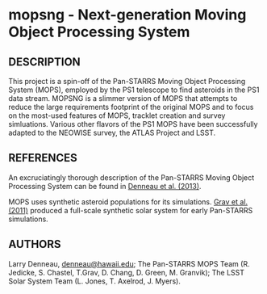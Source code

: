 # mopsng - Next-generation Moving Object Processing System

## DESCRIPTION

This project is a spin-off of the Pan-STARRS Moving Object Processing System (MOPS),
employed by the PS1 telescope to find asteroids in the PS1 data stream.  MOPSNG is
a slimmer version of MOPS that attempts to reduce the large requirements footprint
of the original MOPS and to focus on the most-used features of MOPS, tracklet creation
and survey simluations. Various other flavors of the PS1 MOPS have been successfully adapted to
the NEOWISE survey, the ATLAS Project and LSST.

## REFERENCES

An excruciatingly thorough description of the Pan-STARRS Moving Object Processing System can be found in [Denneau et al. (2013)](https://arxiv.org/abs/1302.7281).

MOPS uses synthetic asteroid populations for its simulations.  [Grav et al. (2011)](http://adsabs.harvard.edu/abs/2011PASP..123..423G) produced a full-scale synthetic solar system for early Pan-STARRS simulations.

## AUTHORS

Larry Denneau, denneau@hawaii.edu; The Pan-STARRS MOPS Team (R. Jedicke, S. Chastel, T.Grav, D. Chang, D. Green, M. Granvik); The LSST Solar System Team (L. Jones, T. Axelrod, J. Myers).
